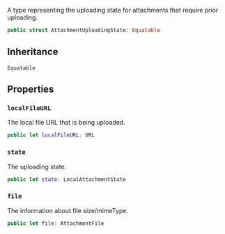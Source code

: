 
A type representing the uploading state for attachments that require prior uploading.

``` swift
public struct AttachmentUploadingState: Equatable 
```

## Inheritance

`Equatable`

## Properties

### `localFileURL`

The local file URL that is being uploaded.

``` swift
public let localFileURL: URL
```

### `state`

The uploading state.

``` swift
public let state: LocalAttachmentState
```

### `file`

The information about file size/mimeType.

``` swift
public let file: AttachmentFile
```
